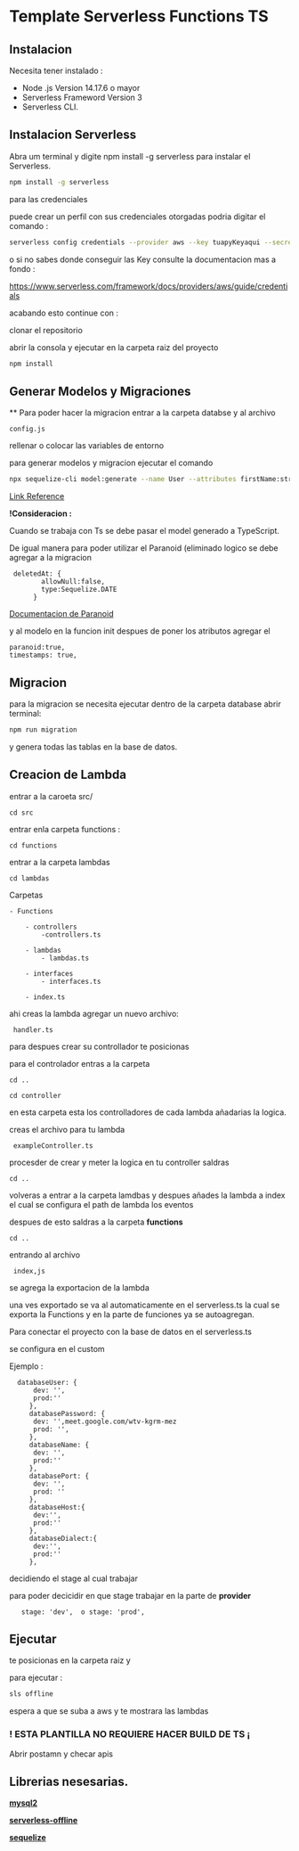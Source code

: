 # Template Serverless Functions TS 

## Instalacion

Necesita tener instalado :

- Node .js Version 14.17.6 o mayor
- Serverless Frameword Version 3
- Serverless CLI.

## Instalacion Serverless

Abra um terminal y digite npm install -g serverless para instalar el Serverless.

```bash
npm install -g serverless
```

para las credenciales

puede crear un perfil con sus credenciales otorgadas podria digitar el comando :

```bash
serverless config credentials --provider aws --key tuapyKeyaqui --secret tuSecretKeyaqui
```

o si no sabes donde conseguir las Key
consulte la documentacion mas a fondo :

https://www.serverless.com/framework/docs/providers/aws/guide/credentials

acabando esto continue con :

clonar el repositorio

abrir la consola y ejecutar en la carpeta raiz del proyecto

```bash
npm install
```

## Generar Modelos y Migraciones
** Para poder hacer la migracion entrar a la carpeta databse y al archivo 

```
config.js
```

rellenar o colocar las variables de entorno 

para generar modelos y migracion ejecutar el comando

```bash
npx sequelize-cli model:generate --name User --attributes firstName:string,lastName:string,email:string
```

[Link Reference](https://sequelize.org/docs/v6/other-topics/migrations/#creating-the-first-model-and-migration)


__!Consideracion :__

Cuando se trabaja con Ts se debe pasar el model generado a TypeScript.

De igual manera para poder utilizar el Paranoid (eliminado logico se debe agregar a la migracion 

```
 deletedAt: {
        allowNull:false,
        type:Sequelize.DATE
      }
```
[Documentacion de Paranoid](https://sequelize.org/docs/v6/core-concepts/paranoid/#defining-a-model-as-paranoid)

y al modelo en la funcion init despues de poner los atributos agregar el 

```
paranoid:true,
timestamps: true,
```

## Migracion

para la migracion se necesita ejecutar  dentro de la carpeta database abrir terminal:

```bash
npm run migration
```
y genera todas las tablas en la base de datos.

## Creacion de Lambda 

entrar a la caroeta src/
```
cd src
```
entrar enla carpeta functions :

```
cd functions
```
entrar a la carpeta lambdas
```
cd lambdas
```
Carpetas 
```
- Functions 

    - controllers
        -controllers.ts

    - lambdas
        - lambdas.ts
    
    - interfaces
        - interfaces.ts

    - index.ts
```
ahi creas la lambda agregar un nuevo archivo:

```
 handler.ts
``` 
para despues crear su controllador  te posicionas 

para el controlador entras a la carpeta 

```
cd ..

cd controller
```
en esta carpeta esta los controlladores de cada lambda añadarias la logica.

creas el archivo para tu lambda

```
 exampleController.ts
```
procesder de crear y meter la logica en tu controller saldras 

```
cd ..
```
volveras a entrar a la carpeta lamdbas y despues añades la lambda a index el cual se configura el path de lambda los eventos 

despues de esto saldras a la carpeta __functions__ 

```
cd ..
```
entrando al archivo

```
 index,js
```
se agrega la exportacion de la lambda 

una ves exportado se va al automaticamente  en el serverless.ts la cual se exporta la Functions y en la parte de funciones ya se autoagregan.

Para conectar el proyecto con la base de datos en el serverless.ts

se configura en el custom

Ejemplo :

```
  databaseUser: {
      dev: '',
      prod:''
     },
     databasePassword: {
      dev: '',meet.google.com/wtv-kgrm-mez
      prod: '',
     },
     databaseName: {
      dev: '',
      prod:''
     },
     databasePort: {
      dev: '',
      prod: ''
     },
     databaseHost:{
      dev:'',
      prod:''
     },
     databaseDialect:{
      dev:'',
      prod:''
     },
```
 decidiendo el stage al cual trabajar

 para poder decicidir en que stage trabajar en la parte de  __provider__

 ```
    stage: 'dev',  o stage: 'prod',
 ```

## Ejecutar

te posicionas en la carpeta raiz  y 

para ejecutar :

```bash
sls offline
```

espera a que se suba a aws y te mostrara las lambdas

###  ! __ESTA PLANTILLA NO REQUIERE HACER BUILD DE TS__ ¡


Abrir postamn y checar apis

## Librerias nesesarias.

 __[mysql2](https://www.npmjs.com/package/mysql2)__

__[serverless-offline](https://www.npmjs.com/package/serverless-offline)__

__[sequelize](https://sequelize.org/)__

